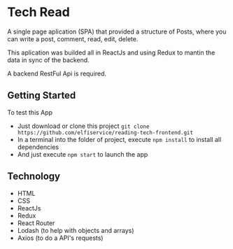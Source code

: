 # Tech Read
A single page aplication (SPA) that provided a structure of Posts, where you can write a post, comment, read, edit, delete.

This aplication was builded all in ReactJs and using Redux to mantin the data in sync of the backend.

A backend RestFul Api is required.

## Getting Started
To test this App 
- Just download or clone this project ``git clone https://github.com/elfiservice/reading-tech-frontend.git``
- In a terminal into the folder of project, execute ``npm install`` to install all dependencies
- And just execute ``npm start`` to launch the app

## Technology
- HTML
- CSS
- ReactJs
- Redux
- React Router
- Lodash (to help with objects and arrays)
- Axios (to do a API's requests)